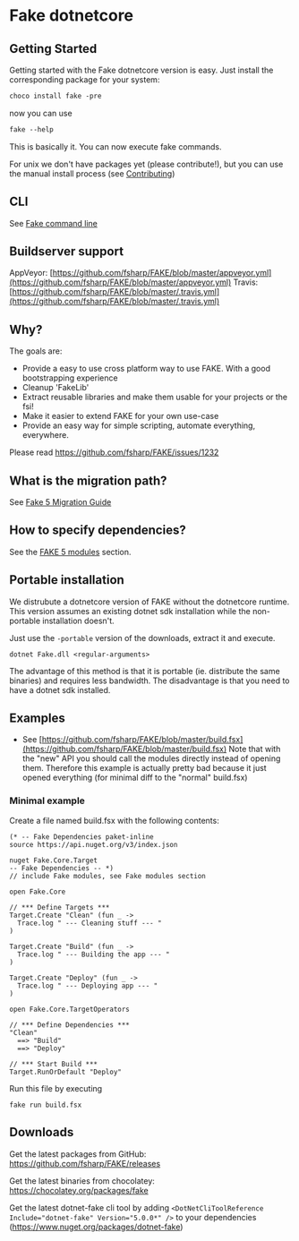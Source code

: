 # Fake dotnetcore

## Getting Started

Getting started with the Fake dotnetcore version is easy.
Just install the corresponding package for your system:

```ps
choco install fake -pre
```

now you can use 

```ps
fake --help
```


This is basically it. You can now execute fake commands.

For unix we don't have packages yet (please contribute!), but you can use the manual install process (see [Contributing](contributing.html))

## CLI

See [Fake command line](fake-commandline.html)

## Buildserver support

AppVeyor: [https://github.com/fsharp/FAKE/blob/master/appveyor.yml](https://github.com/fsharp/FAKE/blob/master/appveyor.yml)
Travis: [https://github.com/fsharp/FAKE/blob/master/.travis.yml](https://github.com/fsharp/FAKE/blob/master/.travis.yml)

## Why?

The goals are:

 - Provide a easy to use cross platform way to use FAKE. With a good bootstrapping experience
 - Cleanup 'FakeLib' 
 - Extract reusable libraries and make them usable for your projects or the fsi!
 - Make it easier to extend FAKE for your own use-case
 - Provide an easy way for simple scripting, automate everything, everywhere.

Please read https://github.com/fsharp/FAKE/issues/1232

## What is the migration path?

See [Fake 5 Migration Guide](fake-migrate-to-fake-5.html)

## How to specify dependencies?

See the [FAKE 5 modules](fake-fake5-modules.html) section.

## Portable installation

We distrubute a dotnetcore version of FAKE without the dotnetcore runtime.
This version assumes an existing dotnet sdk installation while the non-portable installation doesn't.

Just use the `-portable` version of the downloads, extract it and execute.

```
dotnet Fake.dll <regular-arguments>
```

The advantage of this method is that it is portable (ie. distribute the same binaries) and requires less bandwidth.
The disadvantage is that you need to have a dotnet sdk installed.

## Examples

- See [https://github.com/fsharp/FAKE/blob/master/build.fsx](https://github.com/fsharp/FAKE/blob/master/build.fsx)
  Note that with the "new" API you should call the modules directly instead of opening them. 
  Therefore this example is actually pretty bad because it just opened everything (for minimal diff to the "normal" build.fsx)

### Minimal example

Create a file named build.fsx with the following contents:
```
(* -- Fake Dependencies paket-inline
source https://api.nuget.org/v3/index.json

nuget Fake.Core.Target
-- Fake Dependencies -- *)
// include Fake modules, see Fake modules section

open Fake.Core

// *** Define Targets ***
Target.Create "Clean" (fun _ ->
  Trace.log " --- Cleaning stuff --- "
)

Target.Create "Build" (fun _ ->
  Trace.log " --- Building the app --- "
)

Target.Create "Deploy" (fun _ ->
  Trace.log " --- Deploying app --- "
)

open Fake.Core.TargetOperators

// *** Define Dependencies ***
"Clean"
  ==> "Build"
  ==> "Deploy"

// *** Start Build ***
Target.RunOrDefault "Deploy"
```

Run this file by executing
```
fake run build.fsx
```

## Downloads

Get the latest packages from GitHub: https://github.com/fsharp/FAKE/releases

Get the latest binaries from chocolatey: https://chocolatey.org/packages/fake

Get the latest dotnet-fake cli tool by adding `<DotNetCliToolReference Include="dotnet-fake" Version="5.0.0*" />` to your dependencies (https://www.nuget.org/packages/dotnet-fake)
